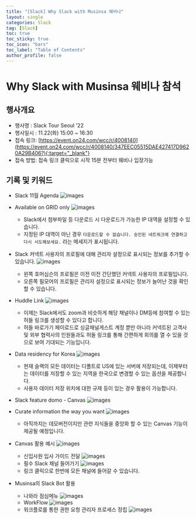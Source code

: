 ```yaml
---
title: "[Slack] Why Slack with Musinsa 웨비나"
layout: single
categories: Slack
tag: [Slack]
toc: true
toc_sticky: true
toc_icon: "bars"
toc_label: "Table of Contents"
author_profile: false
---
```


# Why Slack with Musinsa 웨비나 참석

## 행사개요 
- 행사명 : Slack Tour Seoul '22
- 행사일시 : 11.22(화) 15:00 ~ 16:30 
- 접속 링크: [https://event.on24.com/wcc/r/4008140](https://event.on24.com/wcc/r/4008140/347EEC05515DAE427417D9620A29B406?){:target="_blank"}
- 접속 방법: 접속 링크 클릭으로 시작 15분 전부터 웨비나 입장가능

## 기록 및 키워드
- Slack 11월 Agenda
![images](/images/2022-11-22-why-slack-with-musinsa/slack1.png)

- Available on GRID only
![images](/images/2022-11-22-why-slack-with-musinsa/slack2.png)
  - Slack에서 첨부파일 등 다운로드 시 다운로드가 가능한 IP 대역을 설정할 수 있습니다.
  - 지정된 IP 대역이 아닌 경우 `다운로드할 수 없습니다. 승인된 네트워크에 연결하고 다시 시도해보세요.` 라는 메세지가 표시됩니다.

- Slack 커넥트 사용자의 프로필에 대해 관리자 설정으로 표시되는 정보를 추가할 수 있습니다.
![images](/images/2022-11-22-why-slack-with-musinsa/slack3.png)
  - 왼쪽 호머심슨의 프로필은 이전 이전 간단했던 커넥트 사용자의 프로필입니다.
  - 오른쪽 필모어의 프로필은 관리자 설정으로 표시되는 정보가 늘어난 것을 확인할 수 있습니다.

- Huddle Link
![images](/images/2022-11-22-why-slack-with-musinsa/slack4.png)
  - 이제는 Slack에서도 zoom과 비슷하게 해당 채널이나 DM등에 참여할 수 있는 허들 링크를 생성할 수 있다고 합니다.
  - 허들 바로가기 페이로드로 싱글채널게스트 계정 뿐만 아니라 커넥트된 고객사 및 외부 협력사의 인원들과도 허들 링크를 통해 간편하게 회의를 열 수 있을 것으로 보여 기대되는 기능입니다.

- Data residency for Korea
![images](/images/2022-11-22-why-slack-with-musinsa/slack5.png)
  - 현재 슬랙의 모든 데이터는 디폴트로 US에 있는 서버에 저장되는데, 이제부터는 데이터를 저장할 수 있는 지역을 한국으로 변경할 수 있는 옵션을 제공합니다.
  - 사용자 데이터 저장 위치에 대한 규제 등이 있는 경우 활용이 가능합니다.

- Slack feature domo - Canvas
![images](/images/2022-11-22-why-slack-with-musinsa/slack6.png)

- Curate information the way you want
![images](/images/2022-11-22-why-slack-with-musinsa/slack7.png)
  - 아직까지는 데모버전이지만 관련 지식들을 중앙화 할 수 있는 Canvas 기능이 제공될 예정입니다.

- Canvas 활용 예시
![images](/images/2022-11-22-why-slack-with-musinsa/slack8.png)
  - 신입사원 입사 가이드 전달
  ![images](/images/2022-11-22-why-slack-with-musinsa/slack9.png)
  - 필수 Slack 채널 들어가기
  ![images](/images/2022-11-22-why-slack-with-musinsa/slack10.png)
  - 링크 클릭으로 한번에 모든 채널에 들어갈 수 있습니다.

- Musinsa의 Slack Bot 활용
  - 나와라 점심메뉴
  ![images](/images/2022-11-22-why-slack-with-musinsa/slack11.png)
  - WorkFlow
  ![images](/images/2022-11-22-why-slack-with-musinsa/slack12.png)
  - 워크플로를 통한 권한 요청 관리자 프로세스 정립
  ![images](/images/2022-11-22-why-slack-with-musinsa/slack13.png)